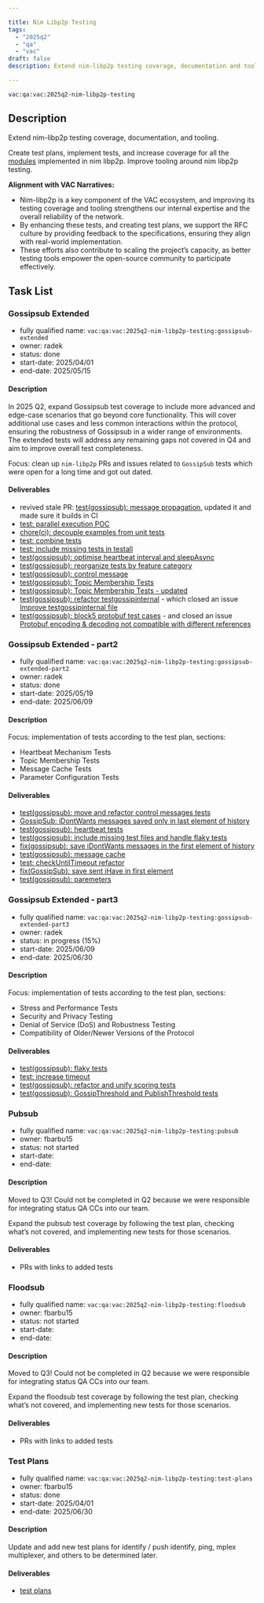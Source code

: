 ```yaml
---

title: Nim Libp2p Testing
tags:
  - "2025q2"
  - "qa"
  - "vac"  
draft: false  
description: Extend nim-libp2p testing coverage, documentation and tooling. 

---
```


`vac:qa:vac:2025q2-nim-libp2p-testing`

## Description
Extend nim-libp2p testing coverage, documentation, and tooling.

Create test plans, implement tests, and increase coverage for all the
[modules](https://github.com/vacp2p/nim-libp2p?tab=readme-ov-file#modules)
implemented in nim libp2p.
Improve tooling around nim libp2p testing.

**Alignment with VAC Narratives:**
* Nim-libp2p is a key component of the VAC ecosystem,
  and improving its testing coverage and tooling strengthens our internal expertise
  and the overall reliability of the network.
* By enhancing these tests, and creating test plans,
  we support the RFC culture by providing feedback to the specifications,
  ensuring they align with real-world implementation.
* These efforts also contribute to scaling the project’s capacity,
  as better testing tools empower the open-source community to participate effectively.

## Task List

### Gossipsub Extended

* fully qualified name: `vac:qa:vac:2025q2-nim-libp2p-testing:gossipsub-extended`
* owner: radek
* status: done
* start-date: 2025/04/01
* end-date: 2025/05/15

#### Description
In 2025 Q2, expand Gossipsub test coverage to include more advanced
and edge-case scenarios that go beyond core functionality.
This will cover additional use cases and less common interactions within the protocol,
ensuring the robustness of Gossipsub in a wider range of environments.
The extended tests will address any remaining gaps not covered in Q4 
and aim to improve overall test completeness.

Focus: clean up `nim-libp2p` PRs and issues related to `GossipSub` tests which were open for a long time and got out dated.  

#### Deliverables
- revived stale PR: [test(gossipsub): message propagation](https://github.com/vacp2p/nim-libp2p/pull/1184), updated it and made sure it builds in CI
- [test: parallel execution POC](https://github.com/vacp2p/nim-libp2p/pull/1326)
- [chore(ci): decouple examples from unit tests](https://github.com/vacp2p/nim-libp2p/pull/1334)
- [test: combine tests](https://github.com/vacp2p/nim-libp2p/pull/1335)
- [test: include missing tests in testall](https://github.com/vacp2p/nim-libp2p/pull/1338)
- [test(gossipsub): optimise heartbeat interval and sleepAsync](https://github.com/vacp2p/nim-libp2p/pull/1342)
- [test(gossipsub): reorganize tests by feature category](https://github.com/vacp2p/nim-libp2p/pull/1350)
- [test(gossipsub): control message](https://github.com/vacp2p/nim-libp2p/pull/1191)
- [test(gossipsub): Topic Membership Tests](https://github.com/vacp2p/nim-libp2p/pull/1201) 
- [test(gossipsub): Topic Membership Tests - updated](https://github.com/vacp2p/nim-libp2p/pull/1363)
- [test(gossipsub): refactor testgossipinternal](https://github.com/vacp2p/nim-libp2p/pull/1366) - which closed an issue [Improve testgossipinternal file](https://github.com/vacp2p/nim-libp2p/issues/1207)
- [test(gossipsub): block5 protobuf test cases](https://github.com/vacp2p/nim-libp2p/pull/1204) - and closed an issue [Protobuf encoding & decoding not compatible with different references](https://github.com/vacp2p/nim-libp2p/issues/1208)

### Gossipsub Extended - part2

* fully qualified name: `vac:qa:vac:2025q2-nim-libp2p-testing:gossipsub-extended-part2`
* owner: radek
* status: done
* start-date: 2025/05/19
* end-date: 2025/06/09

#### Description
Focus: implementation of tests according to the test plan, sections:
- Heartbeat Mechanism Tests
- Topic Membership Tests
- Message Cache Tests
- Parameter Configuration Tests

#### Deliverables
- [test(gossipsub): move and refactor control messages tests](https://github.com/vacp2p/nim-libp2p/pull/1380)
- [GossipSub: iDontWants messages saved only in last element of history](https://github.com/vacp2p/nim-libp2p/issues/1394)
- [test(gossipsub): heartbeat tests](https://github.com/vacp2p/nim-libp2p/pull/1391)
- [test(gossipsub): include missing test files and handle flaky tests](https://github.com/vacp2p/nim-libp2p/pull/1416)
- [fix(gossipsub): save iDontWants messages in the first element of history](https://github.com/vacp2p/nim-libp2p/pull/1393)
- [test(gossipsub): message cache](https://github.com/vacp2p/nim-libp2p/pull/1431)
- [test: checkUntilTimeout refactor](https://github.com/vacp2p/nim-libp2p/pull/1437)
- [fix(GossipSub): save sent iHave in first element](https://github.com/vacp2p/nim-libp2p/pull/1405)
- [test(gossipsub): paremeters](https://github.com/vacp2p/nim-libp2p/pull/1442)

### Gossipsub Extended - part3

* fully qualified name: `vac:qa:vac:2025q2-nim-libp2p-testing:gossipsub-extended-part3`
* owner: radek
* status: in progress (15%)
* start-date: 2025/06/09
* end-date: 2025/06/30

#### Description
Focus: implementation of tests according to the test plan, sections:
- Stress and Performance Tests
- Security and Privacy Testing
- Denial of Service (DoS) and Robustness Testing
- Compatibility of Older/Newer Versions of the Protocol 

#### Deliverables
- [test(gossipsub): flaky tests](https://github.com/vacp2p/nim-libp2p/pull/1451)
- [test: increase timeout](https://github.com/vacp2p/nim-libp2p/pull/1460)
- [test(gossipsub): refactor and unify scoring tests](https://github.com/vacp2p/nim-libp2p/pull/1461)
- [test(gossipsub): GossipThreshold and PublishThreshold tests](https://github.com/vacp2p/nim-libp2p/pull/1464)

### Pubsub

* fully qualified name: `vac:qa:vac:2025q2-nim-libp2p-testing:pubsub`
* owner: fbarbu15
* status: not started
* start-date: 
* end-date: 

#### Description
Moved to Q3! Could not be completed in Q2 because we were responsible for integrating status QA CCs into our team.

Expand the pubsub test coverage by following the test plan,
checking what’s not covered, and implementing new tests for those scenarios.

#### Deliverables
* PRs with links to added tests

### Floodsub

* fully qualified name: `vac:qa:vac:2025q2-nim-libp2p-testing:floodsub`
* owner: fbarbu15
* status: not started
* start-date: 
* end-date: 

#### Description
Moved to Q3! Could not be completed in Q2 because we were responsible for integrating status QA CCs into our team.

Expand the floodsub test coverage by following the test plan,
checking what’s not covered, and implementing new tests for those scenarios.

#### Deliverables
* PRs with links to added tests

### Test Plans

* fully qualified name: `vac:qa:vac:2025q2-nim-libp2p-testing:test-plans`
* owner: fbarbu15
* status: done
* start-date: 2025/04/01
* end-date: 2025/06/30

#### Description
Update and add new test plans for identify / push identify, ping, mplex multiplexer,
and others to be determined later.

#### Deliverables
* [test plans](https://www.notion.so/Test-Plans-bd1d0eb57d334945a02a5f5dfc921c02)
